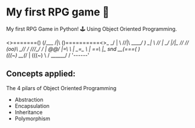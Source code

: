 # My first RPG game 🧙
My first RPG Game in Python! 🕹️ Using Object Oriented Programming.  

 <>=======() 
(/\___   /|\\          ()==========<>_
      \_/ | \\        //|\   ______/ \)
        \_|  \\      // | \_/
          \|\/|\_   //  /\/
           (oo)\ \_//  /
          //_/\_\/ /  |
         @@/  |=\  \  |
              \_=\_ \ |
                \==\ \|\_ snd
             __(\===\(  )\
            (((~) __(_/   |
                 (((~) \  /
                 ______/ /
                 '------'

## Concepts applied:
The 4 pilars of Object Oriented Programming 
- Abstraction
- Encapsulation
- Inheritance
- Polymorphism
